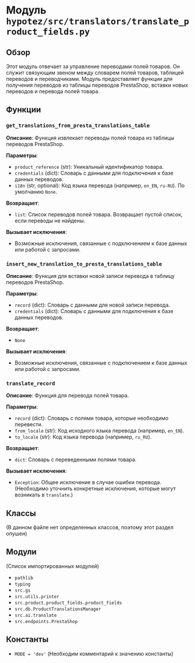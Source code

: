 # Модуль `hypotez/src/translators/translate_product_fields.py`

## Обзор

Этот модуль отвечает за управление переводами полей товаров. Он служит связующим звеном между словарем полей товаров, таблицей переводов и переводчиками. Модуль предоставляет функции для получения переводов из таблицы переводов PrestaShop, вставки новых переводов и перевода полей товара.

## Функции

### `get_translations_from_presta_translations_table`

**Описание**: Функция извлекает переводы полей товара из таблицы переводов PrestaShop.

**Параметры**:

- `product_reference` (str): Уникальный идентификатор товара.
- `credentials` (dict): Словарь с данными для подключения к базе данных переводов.
- `i18n` (str, optional): Код языка перевода (например, `en_EN`, `ru-RU`). По умолчанию `None`.

**Возвращает**:

- `list`: Список переводов полей товара. Возвращает пустой список, если переводы не найдены.


**Вызывает исключения**:

- Возможные исключения, связанные с подключением к базе данных или работой с запросами.


### `insert_new_translation_to_presta_translations_table`

**Описание**: Функция для вставки новой записи перевода в таблицу переводов PrestaShop.

**Параметры**:

- `record` (dict): Словарь с данными для новой записи перевода.
- `credentials` (dict): Словарь с данными для подключения к базе данных переводов.


**Возвращает**:

- `None`


**Вызывает исключения**:

- Возможные исключения, связанные с подключением к базе данных или работой с запросами.


### `translate_record`

**Описание**: Функция для перевода полей товара.

**Параметры**:

- `record` (dict): Словарь с полями товара, которые необходимо перевести.
- `from_locale` (str): Код исходного языка перевода (например, `en_EN`).
- `to_locale` (str): Код языка перевода (например, `ru_RU`).

**Возвращает**:

- `dict`: Словарь с переведенными полями товара.

**Вызывает исключения**:

- `Exception`: Общее исключение в случае ошибки перевода.  (Необходимо уточнить конкретные исключения, которые могут возникать в `translate`.)


## Классы

(В данном файле нет определенных классов, поэтому этот раздел опушен)


## Модули

(Список импортированных модулей)

- `pathlib`
- `typing`
- `src.gs`
- `src.utils.printer`
- `src.product.product_fields.product_fields`
- `src.db.ProductTranslationsManager`
- `src.ai.translate`
- `src.endpoints.PrestaShop`


## Константы

- `MODE = 'dev'` (Необходим комментарий к значению константы)